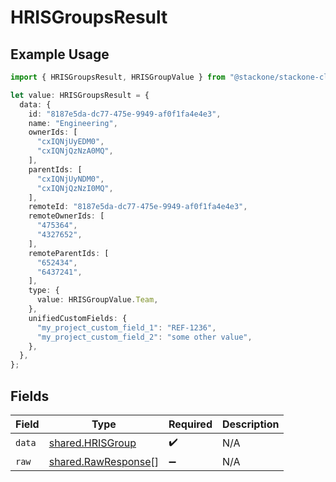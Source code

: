 # HRISGroupsResult

## Example Usage

```typescript
import { HRISGroupsResult, HRISGroupValue } from "@stackone/stackone-client-ts/sdk/models/shared";

let value: HRISGroupsResult = {
  data: {
    id: "8187e5da-dc77-475e-9949-af0f1fa4e4e3",
    name: "Engineering",
    ownerIds: [
      "cxIQNjUyEDM0",
      "cxIQNjQzNzA0MQ",
    ],
    parentIds: [
      "cxIQNjUyNDM0",
      "cxIQNjQzNzI0MQ",
    ],
    remoteId: "8187e5da-dc77-475e-9949-af0f1fa4e4e3",
    remoteOwnerIds: [
      "475364",
      "4327652",
    ],
    remoteParentIds: [
      "652434",
      "6437241",
    ],
    type: {
      value: HRISGroupValue.Team,
    },
    unifiedCustomFields: {
      "my_project_custom_field_1": "REF-1236",
      "my_project_custom_field_2": "some other value",
    },
  },
};
```

## Fields

| Field                                                             | Type                                                              | Required                                                          | Description                                                       |
| ----------------------------------------------------------------- | ----------------------------------------------------------------- | ----------------------------------------------------------------- | ----------------------------------------------------------------- |
| `data`                                                            | [shared.HRISGroup](../../../sdk/models/shared/hrisgroup.md)       | :heavy_check_mark:                                                | N/A                                                               |
| `raw`                                                             | [shared.RawResponse](../../../sdk/models/shared/rawresponse.md)[] | :heavy_minus_sign:                                                | N/A                                                               |